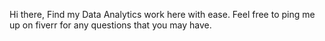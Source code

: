 Hi there, Find my Data Analytics work here with ease. Feel free to ping me up on fiverr for any questions that you may have.
